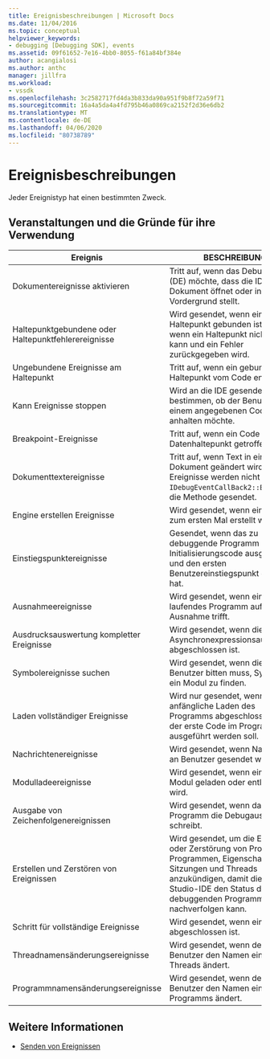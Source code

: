 ```yaml
---
title: Ereignisbeschreibungen | Microsoft Docs
ms.date: 11/04/2016
ms.topic: conceptual
helpviewer_keywords:
- debugging [Debugging SDK], events
ms.assetid: 09f61652-7e16-4bb0-8055-f61a84bf384e
author: acangialosi
ms.author: anthc
manager: jillfra
ms.workload:
- vssdk
ms.openlocfilehash: 3c2582717fd4da3b833da90a951f9b8f72a59f71
ms.sourcegitcommit: 16a4a5da4a4fd795b46a0869ca2152f2d36e6db2
ms.translationtype: MT
ms.contentlocale: de-DE
ms.lasthandoff: 04/06/2020
ms.locfileid: "80738789"
---
```

# <a name="event-descriptions"></a>Ereignisbeschreibungen
Jeder Ereignistyp hat einen bestimmten Zweck.

## <a name="events-and-the-reasons-for-their-use"></a>Veranstaltungen und die Gründe für ihre Verwendung

|Ereignis|BESCHREIBUNG|
|-----------|-----------------|
|Dokumentereignisse aktivieren|Tritt auf, wenn das Debugmodul (DE) möchte, dass die IDE ein Dokument öffnet oder in den Vordergrund stellt.|
|Haltepunktgebundene oder Haltepunktfehlerereignisse|Wird gesendet, wenn ein Haltepunkt gebunden ist oder wenn ein Haltepunkt nicht binden kann und ein Fehler zurückgegeben wird.|
|Ungebundene Ereignisse am Haltepunkt|Tritt auf, wenn ein gebundener Haltepunkt vom Code entbindet.|
|Kann Ereignisse stoppen|Wird an die IDE gesendet, um zu bestimmen, ob der Benutzer an einem angegebenen Codepunkt anhalten möchte.|
|Breakpoint-Ereignisse|Tritt auf, wenn ein Code oder Datenhaltepunkt getroffen wird.|
|Dokumenttextereignisse|Tritt auf, wenn Text in einem Dokument geändert wird. Diese Ereignisse werden nicht `IDebugEventCallBack2::Event` über die Methode gesendet.|
|Engine erstellen Ereignisse|Wird gesendet, wenn ein Modul zum ersten Mal erstellt wird.|
|Einstiegspunktereignisse|Gesendet, wenn das zu debuggende Programm seinen Initialisierungscode ausgeführt hat und den ersten Benutzereinstiegspunkt erreicht hat.|
|Ausnahmeereignisse|Wird gesendet, wenn ein laufendes Programm auf eine Ausnahme trifft.|
|Ausdrucksauswertung kompletter Ereignisse|Wird gesendet, wenn die Asynchronexpressionsauswertung abgeschlossen ist.|
|Symbolereignisse suchen|Wird gesendet, wenn die DE den Benutzer bitten muss, Symbole für ein Modul zu finden.|
|Laden vollständiger Ereignisse|Wird nur gesendet, wenn das anfängliche Laden des Programms abgeschlossen ist und der erste Code im Programm ausgeführt werden soll.|
|Nachrichtenereignisse|Wird gesendet, wenn Nachrichten an Benutzer gesendet werden.|
|Modulladeereignisse|Wird gesendet, wenn ein neues Modul geladen oder entladen wird.|
|Ausgabe von Zeichenfolgenereignissen|Wird gesendet, wenn das Programm die Debugausgabe schreibt.|
|Erstellen und Zerstören von Ereignissen|Wird gesendet, um die Erstellung oder Zerstörung von Prozessen, Programmen, Eigenschaften, Sitzungen und Threads anzukündigen, damit die Visual Studio-IDE den Status der zu debuggenden Programme nachverfolgen kann.|
|Schritt für vollständige Ereignisse|Wird gesendet, wenn ein Schritt abgeschlossen ist.|
|Threadnamensänderungsereignisse|Wird gesendet, wenn der Benutzer den Namen eines Threads ändert.|
|Programmnamensänderungsereignisse|Wird gesendet, wenn der Benutzer den Namen eines Programms ändert.|

## <a name="see-also"></a>Weitere Informationen
- [Senden von Ereignissen](../../extensibility/debugger/sending-events.md)
